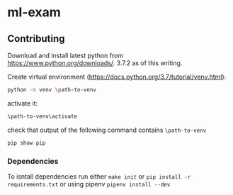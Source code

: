 # ml-exam

## Contributing

Download and install latest python from https://www.python.org/downloads/. 3.7.2 as of this writing.

Create virtual environment (https://docs.python.org/3.7/tutorial/venv.html):

```sh
python -m venv \path-to-venv
```

activate it:

```sh
\path-to-venv\activate
```

check that output of the following command contains `\path-to-venv`

```sh
pip show pip
```

### Dependencies

To isntall dependencies run either `make init` or `pip install -r requirements.txt` or using pipenv `pipenv install --dev`
